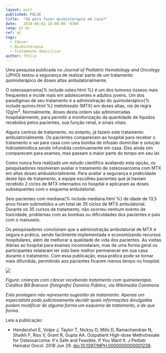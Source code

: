 ```yaml
---
layout: post
published: FALSE
title:  "Dá para fazer quimioterapia em casa?"
date:   2018-06-02 18:00:00 -0300
lang: pt-br
ref: qt
tags:
  - Câncer
  - Quimioterapia
  - Tratamento domiciliar
author: ffelix
---
```

Uma pesquisa publicada no  _Journal of Pediatric Hematology and Oncology_ (JPHO) testou a segurança de realizar parte de um tratamento quimioterápico de doses altas ambulatorialmente.
<!--more-->

O osteossarcoma{% include osteo.html %} é um dos tumores ósseos mais frequentes e incide mais em adolescentes e adultos jovens. Um dos paradigmas de seu tratamento é a administração do quimioterápico{% include quimio.html %} metotrexato (MTX) em doses altas, via de regra 12g/m<sup>2</sup>.  Normalmente, doses desta ordem são administradas hospitalarmente, para permitir a monitorização da quantidade de líquidos recebidos pelos pacientes, sua função renal, e sinais vitais.

Alguns centros de tratamento, no entanto, já fazem este tratamento ambulatorialmente. Os pacientes comparecem ao hospital para receber o tratamento e vai para casa com uma bomba de infusão domiciliar e solução hidroeletrolitica sendo infundida continuamente em casa. Eles ainda sim comparecem para exames, mas passam a maior parte do tempo em seu lar.

Como nunca fora realizado um estudo científico avaliando esta opção, os pesquisadores resolveram avaliar o tratamento de osteossarcoma com MTX em altas doses ambulatorialmente. Para avaliar a segurança e praticidade deste tipo de tratamento, a equipe escolheu pacientes que já haviam recebido 2 ciclos de MTX internados no hospital e aplicaram as doses subsequentes com o esquema ambulatorial.

Seis pacientes com mediana{% include mediana.html %} de idade de 13,5 anos foram submetidos a um total de 35 ciclos de MTX ambulatorial. Durante os 35 cursos de tratamento, não ocorreu nenhum evento de toxicidade, problemas com as bombas ou dificuldades dos pacientes e pais com o manuseio.

Os pesquisadores concluíram que a administração ambulatorial de MTX é segura e prática, sendo facilmente implementada e economizando recursos hospitalares, além de melhorar a qualidade de vida dos pacientes. As visitas diárias ao hospital para exames incomodaram, mas de uma forma geral os participantes relataram ter sido bem melhor permanecer em sua casa durante o tratamento. Com essa publicação, essa prática pode se tornar mais difundida, permitindo aos pacientes ficarem menos tempo no hospital.

![](https://upload.wikimedia.org/wikipedia/commons/d/d7/Pediatric_patients_receiving_chemotherapy.jpg)

_Figura: crianças com câncer recebendo tratamento com quimioterapia. Créditos Bill Branson (fotógrafo) Domínio Público, via Wikimedia Commons_

_Esta postagem não representa sugestão de tratamento. Apenas um especialista pode judiciosamente decidir quais informações divulgadas podem modificar de alguma forma um esquema de tratamento, e de que forma._

Leia a publicação:
-  Hendershot E, Volpe J, Taylor T, Nicksy D, Mills D, Ramachandran N, Shaikh F, Riss V, Grant R, Gupta AA. Outpatient High-dose Methotrexate for Osteosarcoma: It's Safe and Feasible, If You Want It. J Pediatr Hematol Oncol. 2018 Jun 29. [doi:10.1097/MPH.0000000000001238](https://doi.org/10.1097/MPH.0000000000001238).

